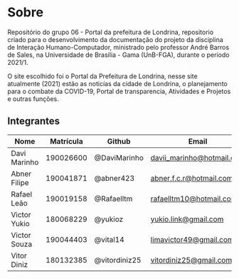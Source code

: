 # Sobre

Repositório do grupo 06 - Portal da prefeitura de Londrina, repositorio criado para o desenvolvimento da documentação do projeto da disciplina de Interação Humano-Computador, ministrado pelo professor André Barros de Sales, na Universidade de Brasília - Gama (UnB-FGA), durante o período 2021/1.

O site escolhido foi o Portal da Prefeitura de Londrina, nesse site atualmente (2021) estão as noticías da cidade de Londrina, o planejamento para o combate da COVID-19, Portal de transparencia, Atividades e Projetos e outras funções.

## Integrantes
| Nome | Matrícula | Github | Email |
|------|-----------|--------|---------|
|Davi Marinho|190026600|@DaviMarinho|davii_marinho@hotmail.com|
|Abner Filipe|190041871|@abner423|abner.f.c.r@hotmail.com|
|Rafael Leão|190019158|@Rafaelltm|rafaelltm10@hotmail.com|
|Victor Yukio|180068229|@yukioz|yukio.link@gmail.com|
|Victor Souza|190044403|@vital14|limavictor49@gmail.com|
|Vitor Diniz |180132385 |@vitordiniz25|vitordiniz25@gmail.com|
